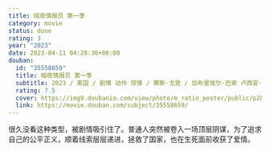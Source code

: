 ```yaml
---
title: 暗夜情报员 第一季
category: movie
status: done
rating: 3
year: "2023"
date: 2023-04-11 04:28:36+08:00
douban:
  id: "35558659"
  title: 暗夜情报员 第一季
  subtitle: 2023 / 美国 / 剧情 动作 惊悚 / 赛斯·戈登 / 加布里埃尔·巴索 卢西安·布坎南
  rating: 7.5
  cover: https://img9.doubanio.com/view/photo/m_ratio_poster/public/p2889055525.jpg
  link: https://movie.douban.com/subject/35558659/
---
```


很久没看这种类型，被剧情吸引住了。普通人突然被卷入一场顶层阴谋，为了追求自己的公平正义，顺着线索层层递进，拯救了国家，也在生死面前收获了爱情。
